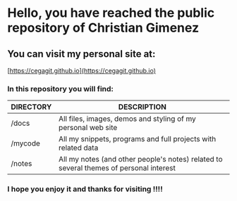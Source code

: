# Hello, you have reached the public repository of Christian Gimenez
 
## You can visit my personal site at:
 
[https://cegagit.github.io](https://cegagit.github.io)
 
### In this repository you will find:
 
| DIRECTORY | DESCRIPTION |
| -------- | ------ |
| /docs | All files, images, demos and styling of my personal web site |
| /mycode | All my snippets, programs and full projects with related data |
| /notes | All my notes (and other people's notes) related to several themes of personal interest |
 
### I hope you enjoy it and thanks for visiting !!!!
 